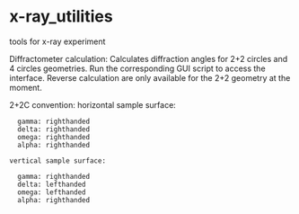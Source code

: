 # x-ray_utilities
tools for x-ray experiment

Diffractometer calculation:
  Calculates diffraction angles for 2+2 circles and 4 circles geometries. 
  Run the corresponding GUI script to access the interface.
  Reverse calculation are only available for the 2+2 geometry at the moment.
  
  2+2C convention:
    horizontal sample surface:
    
      gamma: righthanded
      delta: righthanded
      omega: righthanded
      alpha: righthanded
    
    vertical sample surface:
    
      gamma: righthanded
      delta: lefthanded
      omega: lefthanded
      alpha: righthanded
